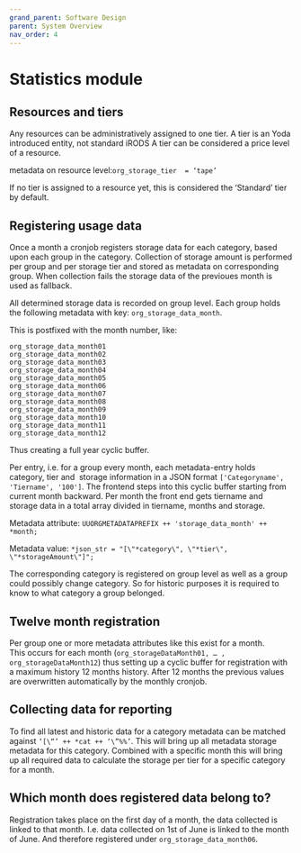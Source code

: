 ```yaml
---
grand_parent: Software Design
parent: System Overview
nav_order: 4
---
```

# Statistics module

## Resources and tiers
Any resources can be administratively assigned to one tier.
A tier is an Yoda introduced entity, not standard iRODS
A tier can be considered a price level of a resource.

metadata on resource level:`org_storage_tier  = ‘tape’`

If no tier is assigned to a resource yet, this is considered the ‘Standard’ tier by default.

## Registering usage data
Once a month a cronjob registers storage data for each category, based upon each group in the category.
Collection of storage amount is performed per group and per storage tier and stored as metadata on corresponding group.
When collection fails the storage data of the previoues month is used as fallback.

All determined storage data is recorded on group level.
Each group holds the following metadata with key: `org_storage_data_month`.

This is postfixed with the month number, like:
```
org_storage_data_month01
org_storage_data_month02
org_storage_data_month03
org_storage_data_month04
org_storage_data_month05
org_storage_data_month06
org_storage_data_month07
org_storage_data_month08
org_storage_data_month09
org_storage_data_month10
org_storage_data_month11
org_storage_data_month12
```
Thus creating a full year cyclic buffer.

Per entry, i.e. for a group every month, each metadata-entry holds category, tier and  storage information in a JSON format ``['Categoryname', 'Tiername', '100']``.
The frontend steps into this cyclic buffer starting from current month backward.
Per month the front end gets tiername and storage data in a total array divided in
tiername, months and storage.

Metadata attribute:
`UUORGMETADATAPREFIX ++ 'storage_data_month' ++ *month;`

Metadata value:
`*json_str = "[\"*category\", \"*tier\", \"*storageAmount\"]";`

The corresponding category is registered on group level as well as a group could possibly change category. So for historic purposes it is required to know to what category a group belonged.

## Twelve month registration
Per group one or more metadata attributes like this exist for a month.  
This occurs for each month (`org_storageDataMonth01, … , org_storageDataMonth12`) thus setting up a cyclic buffer for registration with a maximum history  12 months history.
After 12 months the previous values are overwritten automatically by the monthly cronjob.

## Collecting data for reporting
To find all latest and historic data for a category metadata can be matched against `‘[\“’ ++ *cat ++ ‘\”%%’`.
This will bring up all metadata storage metadata for this category. Combined with a specific month this will bring up all required data to calculate  the storage per tier for a specific category for a month.

## Which month does registered data belong to?
Registration takes place on the first day of a month, the data collected is linked to that month.
I.e. data collected on 1st of June is linked to the month of June. And therefore registered under `org_storage_data_month06`.
